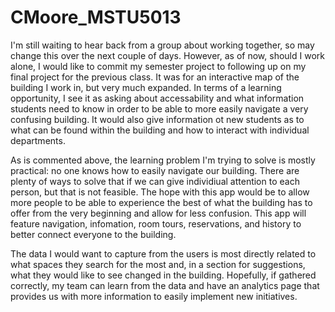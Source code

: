 # CMoore_MSTU5013
I'm still waiting to hear back from a group about working together, so may change this over the next couple of days. However, as of now, should I work alone, I would like to commit my semester project to following up on my final project for the previous class. It was for an interactive map of the building I work in, but very much expanded. In terms of a learning opportunity, I see it as asking about accessability and what information students need to know in order to be able to more easily navigate a very confusing building. It would also give information ot new students as to what can be found within the building and how to interact with individual departments. 

As is commented above, the learning problem I'm trying to solve is mostly practical: no one knows how to easily navigate our building. There are plenty of ways to solve that if we can give individiual attention to each person, but that is not feasible. The hope with this app would be to allow more people to be able to experience the best of what the building has to offer from the very beginning and allow for less confusion. This app will feature navigation, infomation, room tours, reservations, and history to better connect everyone to the building. 

The data I would want to capture from the users is most directly related to what spaces they search for the most and, in a section for suggestions, what they would like to see changed in the building. Hopefully, if gathered correctly, my team can learn from the data and have an analytics page that provides us with more information to easily implement new initiatives. 
